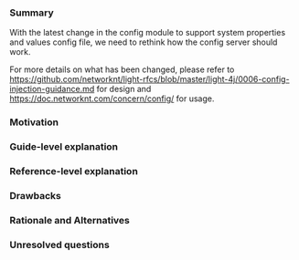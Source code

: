 ### Summary

With the latest change in the config module to support system properties and values config file, we need to rethink how the config server should work. 

For more details on what has been changed, please refer to https://github.com/networknt/light-rfcs/blob/master/light-4j/0006-config-injection-guidance.md for design and https://doc.networknt.com/concern/config/ for usage.

### Motivation


### Guide-level explanation


### Reference-level explanation


### Drawbacks


### Rationale and Alternatives


### Unresolved questions


